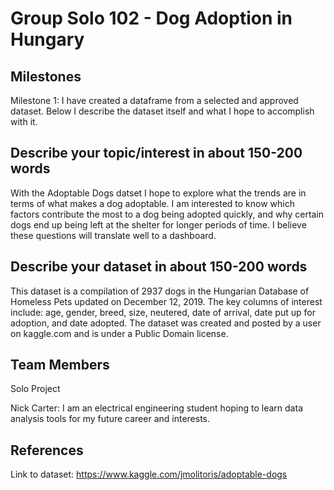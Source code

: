 # Group Solo 102 - Dog Adoption in Hungary
## Milestones

Milestone 1: I have created a dataframe from a selected and approved dataset. Below I describe the dataset itself and what I hope to accomplish with it.
## Describe your topic/interest in about 150-200 words

With the Adoptable Dogs datset I hope to explore what the trends are in terms of what makes a dog adoptable. I am interested to know which factors contribute the most to a dog being adopted quickly, and why certain dogs end up being left at the shelter for longer periods of time. I believe these questions will translate well to a dashboard. 
## Describe your dataset in about 150-200 words

This dataset is a compilation of 2937 dogs in the Hungarian Database of Homeless Pets updated on December 12, 2019. The key columns of interest include: age, gender, breed, size, neutered, date of arrival, date put up for adoption, and date adopted. The dataset was created and posted by a user on kaggle.com and is under a Public Domain license.

## Team Members
Solo Project

Nick Carter: I am an electrical engineering student hoping to learn data analysis tools for my future career and interests.
## References

Link to dataset: https://www.kaggle.com/jmolitoris/adoptable-dogs
